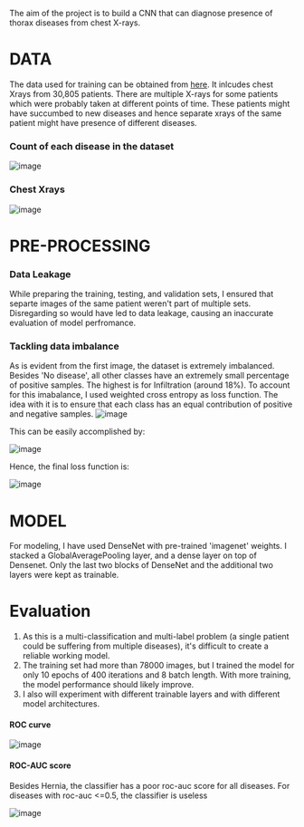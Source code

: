 The aim of the project is to build a CNN that can diagnose presence of thorax diseases from chest X-rays.
# DATA
The data used for training can be obtained from [here](https://www.kaggle.com/code/shashank069/chest-xray-classification/data). It inlcudes chest Xrays from 30,805 patients. There are multiple X-rays for some patients which were probably taken at different points of time. These patients might have succumbed to new diseases and hence separate xrays of the same patient might have presence of different diseases.
### Count of each disease in the dataset
![image](https://user-images.githubusercontent.com/98767932/161377893-d84559a2-29f1-4004-8288-8b68b778e126.png)
### Chest Xrays
![image](https://user-images.githubusercontent.com/98767932/161377729-6503f2b4-20c0-4bd1-9f91-6752d43f87ed.png)

# PRE-PROCESSING

### Data Leakage
While preparing the training, testing, and validation sets, I ensured that separte images of the same patient weren't part of multiple sets. Disregarding so would have led to data leakage, causing an inaccurate evaluation of model perfromance.

### Tackling data imbalance
As is evident from the first image, the dataset is extremely imbalanced. Besides 'No disease', all other classes have an extremely small percentage of positive samples. The highest is for Infiltration (around 18%). To account for this imabalance, I used weighted cross entropy as loss function. The idea with it is to ensure that each class has an equal contribution of positive and negative samples.
![image](https://user-images.githubusercontent.com/98767932/161379040-278af470-b165-4f34-9865-a5168855d69f.png)


This can be easily accomplished by:

![image](https://user-images.githubusercontent.com/98767932/161379030-24913683-6f51-42fc-9145-df0755d49f18.png)


Hence, the final loss function is:

![image](https://user-images.githubusercontent.com/98767932/161378966-7793cc4c-00cd-4e7e-9aa7-e93a3434d1a1.png)


# MODEL
For modeling, I have used DenseNet with pre-trained 'imagenet' weights. I stacked a GlobalAveragePooling layer, and a dense layer on top of Densenet. Only the last two blocks of DenseNet and the additional two layers were kept as trainable.

# Evaluation

1. As this is a multi-classification and multi-label problem (a single patient could be suffering from multiple diseases), it's difficult to create a reliable working model. 
2. The training set had more than 78000 images, but I trained the model for only 10 epochs of 400 iterations and 8 batch length. With more training, the model performance should likely improve.
3. I also will experiment with different trainable layers and with different model architectures.

#### ROC curve

![image](https://user-images.githubusercontent.com/98767932/161426212-814e0fd1-fd71-4e20-8115-2701f31cbaac.png)

#### ROC-AUC score

Besides Hernia, the classifier has a poor roc-auc score for all diseases. For diseases with roc-auc <=0.5, the classifier is useless

![image](https://user-images.githubusercontent.com/98767932/161426496-54af8a92-590c-46bb-9d6f-97fc87560d01.png)



